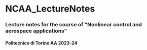 # NCAA_LectureNotes

### Lecture notes for the course of "Nonlinear control and aerospace applications" 

#### Politecnico di Torino AA 2023-24
